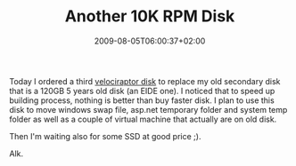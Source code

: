 ﻿---
title: "Another 10K RPM Disk"
description: ""
date: 2009-08-05T06:00:37+02:00
draft: false
tags: [General]
categories: [General]
---
Today I ordered a third [velociraptor disk](http://www.itsdirect.com.au/com_products.php?view=detail&amp;category_id=30&amp;sub_category=31&amp;Product_ID=4902) to replace my old secondary disk that is a 120GB 5 years old disk (an EIDE one). I noticed that to speed up building process, nothing is better than buy faster disk. I plan to use this disk to move windows swap file, asp.net temporary folder and system temp folder as well as a couple of virtual machine that actually are on old disk.

Then I'm waiting also for some SSD at good price ;).

Alk.
